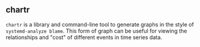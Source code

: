 chartr
------

`chartr` is a library and command-line tool to generate graphs in the
style of `systemd-analyze blame`. This form of graph can be useful for
viewing the relationships and "cost" of different events in time series
data.
